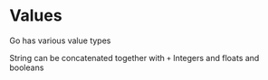 # Values
Go has various value types

String can be concatenated together with `+`
Integers and floats
and booleans